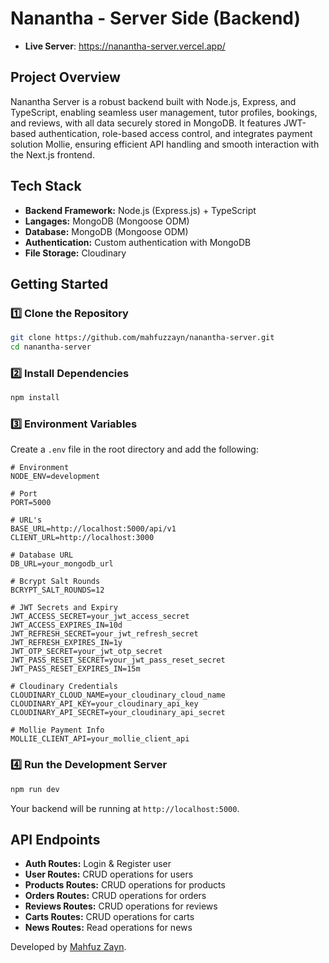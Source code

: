 # Nanantha - Server Side (Backend)

-   **Live Server**: https://nanantha-server.vercel.app/

## **Project Overview**

Nanantha Server is a robust backend built with Node.js, Express, and TypeScript, enabling seamless user management, tutor profiles, bookings, and reviews, with all data securely stored in MongoDB. It features JWT-based authentication, role-based access control, and integrates payment solution Mollie, ensuring efficient API handling and smooth interaction with the Next.js frontend.

## **Tech Stack**

-   **Backend Framework:** Node.js (Express.js) + TypeScript
-   **Langages:** MongoDB (Mongoose ODM)
-   **Database:** MongoDB (Mongoose ODM)
-   **Authentication:** Custom authentication with MongoDB
-   **File Storage:** Cloudinary

## **Getting Started**

### **1️⃣ Clone the Repository**

```sh
git clone https://github.com/mahfuzzayn/nanantha-server.git
cd nanantha-server
```

### **2️⃣ Install Dependencies**

```sh
npm install
```

### **3️⃣ Environment Variables**

Create a `.env` file in the root directory and add the following:

```env
# Environment
NODE_ENV=development

# Port
PORT=5000

# URL's
BASE_URL=http://localhost:5000/api/v1
CLIENT_URL=http://localhost:3000

# Database URL
DB_URL=your_mongodb_url

# Bcrypt Salt Rounds
BCRYPT_SALT_ROUNDS=12

# JWT Secrets and Expiry
JWT_ACCESS_SECRET=your_jwt_access_secret
JWT_ACCESS_EXPIRES_IN=10d
JWT_REFRESH_SECRET=your_jwt_refresh_secret
JWT_REFRESH_EXPIRES_IN=1y
JWT_OTP_SECRET=your_jwt_otp_secret
JWT_PASS_RESET_SECRET=your_jwt_pass_reset_secret
JWT_PASS_RESET_EXPIRES_IN=15m

# Cloudinary Credentials
CLOUDINARY_CLOUD_NAME=your_cloudinary_cloud_name
CLOUDINARY_API_KEY=your_cloudinary_api_key
CLOUDINARY_API_SECRET=your_cloudinary_api_secret

# Mollie Payment Info
MOLLIE_CLIENT_API=your_mollie_client_api
```

### **4️⃣ Run the Development Server**

```sh
npm run dev
```

Your backend will be running at `http://localhost:5000`.

## **API Endpoints**

-   **Auth Routes:** Login & Register user
-   **User Routes:** CRUD operations for users
-   **Products Routes:** CRUD operations for products
-   **Orders Routes:** CRUD operations for orders
-   **Reviews Routes:** CRUD operations for reviews
-   **Carts Routes:** CRUD operations for carts
-   **News Routes:** Read operations for news

Developed by [Mahfuz Zayn](https://mzayn.vercel.app/).
